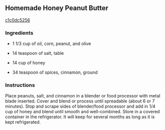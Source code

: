 ## Homemade Honey Peanut Butter

[c1c0dc5256](http://www.food.com/recipe/homemade-honey-peanut-butter-168079)

### Ingredients

 - 1 1/3 cup of oil, corn, peanut, and olive

 - 14 teaspoon of salt, table

 - 14 cup of honey

 - 34 teaspoon of spices, cinnamon, ground

### Instructions

Place peanuts, salt, and cinnamon in a blender or food processor with metal blade inserted. Cover and blend or process until spreadable (about 6 or 7 minutes). Stop and scrape sides of blender/food processor and add in 1/4 cup of honey and blend until smooth and well-combined. Store in a covered container in the refrigerator. It will keep for several months as long as it is kept refrigerated.